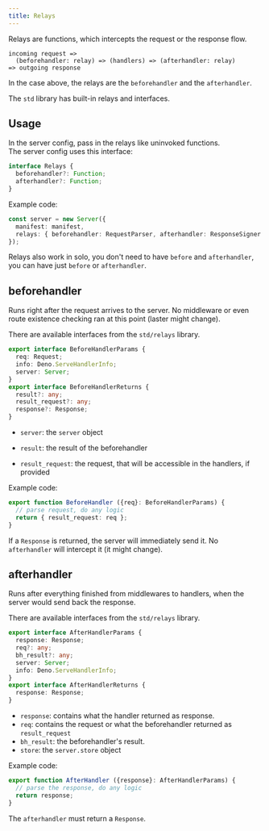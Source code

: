 ```yaml
---
title: Relays
---
```


Relays are functions, which intercepts the request or the response flow.
```
incoming request => 
  (beforehandler: relay) => (handlers) => (afterhandler: relay) 
=> outgoing response
```
In the case above, the relays are the `beforehandler` and the `afterhandler`.

The `std` library has built-in relays and interfaces.

## Usage
In the server config, pass in the relays like uninvoked functions.  
The server config uses this interface:
```ts
interface Relays {
  beforehandler?: Function;
  afterhandler?: Function;
}
```

Example code:
```ts
const server = new Server({
  manifest: manifest,
  relays: { beforehandler: RequestParser, afterhandler: ResponseSigner }
});
```
Relays also work in solo, you don't need to have `before` and `afterhandler`, you can have just `before` or `afterhandler`.

## beforehandler
Runs right after the request arrives to the server. No middleware or even route existence checking ran at this point (laster might change).

There are available interfaces from the `std/relays` library.
```ts
export interface BeforeHandlerParams {
  req: Request;
  info: Deno.ServeHandlerInfo;
  server: Server;
}
export interface BeforeHandlerReturns {
  result?: any;
  result_request?: any;
  response?: Response;
}
```
 - `server`: the `server` object

 - `result`: the result of the beforehandler
 - `result_request`: the request, that will be accessible in the handlers, if provided

Example code:
```ts
export function BeforeHandler ({req}: BeforeHandlerParams) {
  // parse request, do any logic  
  return { result_request: req };
}
```
If a `Response` is returned, the server will immediately send it. No `afterhandler` will intercept it (it might change).

## afterhandler
Runs after everything finished from middlewares to handlers, when the server would send back the response.

There are available interfaces from the `std/relays` library.
```ts
export interface AfterHandlerParams {
  response: Response;
  req?: any;
  bh_result?: any;
  server: Server;
  info: Deno.ServeHandlerInfo;
}
export interface AfterHandlerReturns {
  response: Response;
}
```
 - `response`: contains what the handler returned as response.
 - `req`: contains the request or what the beforehandler returned as `result_request`
 - `bh_result`: the beforehandler's result.
 - `store`: the `server.store` object

Example code:
```ts
export function AfterHandler ({response}: AfterHandlerParams) {
  // parse the response, do any logic
  return response;
}
```

The `afterhandler` must return a `Response`.